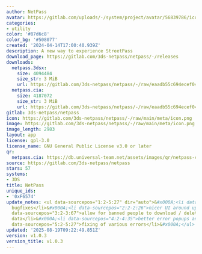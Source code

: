 ```yaml
---
author: NetPass
avatar: https://gitlab.com/uploads/-/system/project/avatar/56839786/icon.png
categories:
- utility
color: '#87d6c8'
color_bg: '#508077'
created: '2024-04-14T17:00:40.939Z'
description: A new way to experience StreetPass
download_page: https://gitlab.com/3ds-netpass/netpass/-/releases
downloads:
  netpass.3dsx:
    size: 4094484
    size_str: 3 MiB
    url: https://gitlab.com/3ds-netpass/netpass/-/raw/eaadb55c694ecef0466e43ff7e4201f7b365f744/netpass.3dsx?inline=false
  netpass.cia:
    size: 4187072
    size_str: 3 MiB
    url: https://gitlab.com/3ds-netpass/netpass/-/raw/eaadb55c694ecef0466e43ff7e4201f7b365f744/netpass.cia?inline=false
gitlab: 3ds-netpass/netpass
icon: https://gitlab.com/3ds-netpass/netpass/-/raw/main/meta/icon.png
image: https://gitlab.com/3ds-netpass/netpass/-/raw/main/meta/icon.png
image_length: 2983
layout: app
license: gpl-3.0
license_name: GNU General Public License v3.0 or later
qr:
  netpass.cia: https://db.universal-team.net/assets/images/qr/netpass-cia.png
source: https://gitlab.com/3ds-netpass/netpass
stars: 57
systems:
- 3DS
title: NetPass
unique_ids:
- '0xF6574'
update_notes: <ul data-sourcepos="1:2-5:27" dir="auto">&#x000A;<li data-sourcepos="1:2-1:16">many
  bugfixes</li>&#x000A;<li data-sourcepos="2:2-2:26">nicer UI around updates</li>&#x000A;<li
  data-sourcepos="3:2-3:67">allow for banned people to download / delete their personal
  data</li>&#x000A;<li data-sourcepos="4:2-4:35">better error popups and handling</li>&#x000A;<li
  data-sourcepos="5:2-5:27">fixing of various errors</li>&#x000A;</ul>
updated: '2025-08-19T09:22:49.851Z'
version: v1.0.3
version_title: v1.0.3
---
```

